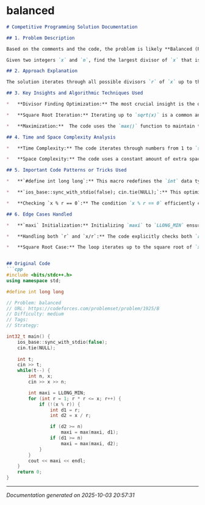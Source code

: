 # balanced

```markdown
# Competitive Programming Solution Documentation

## 1. Problem Description

Based on the comments and the code, the problem is likely **Balanced (Problem B)** from a Codeforces contest (specifically, problem 1925B).  The problem description can be found at [https://codeforces.com/problemset/problem/1925/B](https://codeforces.com/problemset/problem/1925/B).  The core of the problem seems to be:

Given two integers `x` and `n`, find the largest divisor of `x` that is greater than or equal to `n`.

## 2. Approach Explanation

The solution iterates through all possible divisors `r` of `x` up to the square root of `x`. For each divisor `r` found, it calculates both `r` and its corresponding divisor `x / r`. The solution then checks if these divisors (`r` and `x/r`) are greater than or equal to `n`. If they are, the solution updates `maxi` (the maximum divisor found so far) to the larger value. The iteration only goes up to the square root of `x` because after that point, all the divisors would have been checked through `x/r` calculation. The code initializes `maxi` to the smallest possible long long integer (`LLONG_MIN`).

## 3. Key Insights and Algorithmic Techniques Used

*   **Divisor Finding Optimization:** The most crucial insight is the optimization of finding divisors.  Instead of iterating from 1 to `x`, the code only iterates from 1 to the square root of `x`. This significantly reduces the time complexity.  If `r` is a divisor of `x`, then `x/r` is also a divisor. This allows finding two divisors in each iteration, drastically cutting down the number of iterations needed.

*   **Square Root Iteration:** Iterating up to `sqrt(x)` is a common and efficient technique when dealing with divisors because any divisor larger than the square root has a corresponding divisor smaller than the square root.

*   **Maximization:**  The code uses the `max()` function to maintain the largest divisor found so far that satisfies the condition `divisor >= n`.

## 4. Time and Space Complexity Analysis

*   **Time Complexity:** The code iterates through numbers from 1 to `sqrt(x)`. Inside the loop, it performs a constant amount of operations. Thus, the time complexity is approximately *O(sqrt(x))* for each test case.  Since there are `t` test cases, the overall time complexity is *O(t * sqrt(x))*.

*   **Space Complexity:** The code uses a constant amount of extra space for variables such as `t`, `n`, `x`, `r`, `d1`, `d2`, and `maxi`. Thus, the space complexity is *O(1)*.

## 5. Important Code Patterns or Tricks Used

*   **`#define int long long`:** This macro redefines the `int` data type to `long long`. This prevents potential integer overflow issues, especially when dealing with potentially large values of `x` and `n` and their product during the division calculation. Using `long long` allows the code to handle larger inputs without unexpected behavior.

*   **`ios_base::sync_with_stdio(false); cin.tie(NULL);`:** This optimization disables synchronization between C++ standard streams and the C standard streams, and unties `cin` from `cout`. These lines significantly improve the input/output performance, especially in competitive programming environments where fast I/O is crucial.

*   **Checking `x % r == 0`:** The condition `x % r == 0` efficiently checks if `r` is a divisor of `x`.

## 6. Edge Cases Handled

*   **`maxi` Initialization:** Initializing `maxi` to `LLONG_MIN` ensures that the code correctly identifies the largest divisor, even when the first found divisor is smaller than the previous value of `maxi`.

*   **Handling both `r` and `x/r`:** The code explicitly checks both `r` and `x/r` against the condition `divisor >= n`, which is necessary as both are potentially valid divisors.

*   **Square Root Case:** The loop iterates up to the square root of `x` and correctly handles the case when `r * r == x`.  It ensures that the square root is considered a potential divisor if `x` is a perfect square. The if statements `if (d2 >= n)` and `if (d1 >= n)` handle this case well.


## Original Code
```cpp
#include <bits/stdc++.h>
using namespace std;

#define int long long

// Problem: balanced
// URL: https://codeforces.com/problemset/problem/1925/B
// Difficulty: medium
// Tags: 
// Strategy: 

int32_t main() {
    ios_base::sync_with_stdio(false);
    cin.tie(NULL);
    
    int t;
    cin >> t;
    while(t--) {
        int n, x;
        cin >> x >> n;

        int maxi = LLONG_MIN;
        for (int r = 1; r * r <= x; r++) {
            if (!(x % r)) {
                int d1 = r;
                int d2 = x / r;

                if (d2 >= n)
                    maxi = max(maxi, d1);
                if (d1 >= n)
                    maxi = max(maxi, d2);
            }
        }
        cout << maxi << endl;
    }    
    return 0;
}
```

---
*Documentation generated on 2025-10-03 20:57:31*
